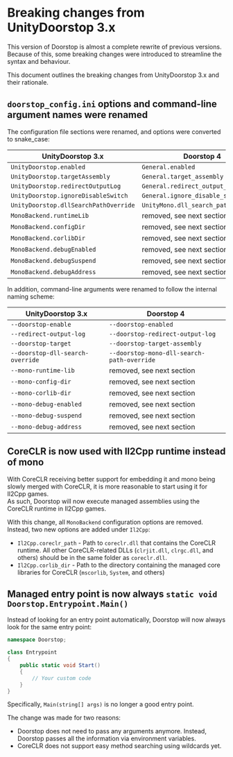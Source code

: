 # Breaking changes from UnityDoorstop 3.x

This version of Doorstop is almost a complete rewrite of previous versions.
Because of this, some breaking changes were introduced to streamline the syntax and behaviour.

This document outlines the breaking changes from UnityDoorstop 3.x and their rationale.

## `doorstop_config.ini` options and command-line argument names were renamed

The configuration file sections were renamed, and options were converted to snake_case:

| UnityDoorstop 3.x                     | Doorstop 4                           |
| ------------------------------------- | ------------------------------------ |
| `UnityDoorstop.enabled`               | `General.enabled`                    |
| `UnityDoorstop.targetAssembly`        | `General.target_assembly`            |
| `UnityDoorstop.redirectOutputLog`     | `General.redirect_output_log`        |
| `UnityDoorstop.ignoreDisableSwitch`   | `General.ignore_disable_switch`      |
| `UnityDoorstop.dllSearchPathOverride` | `UnityMono.dll_search_path_override` |
| `MonoBackend.runtimeLib`              | removed, see next section            |
| `MonoBackend.configDir`               | removed, see next section            |
| `MonoBackend.corlibDir`               | removed, see next section            |
| `MonoBackend.debugEnabled`            | removed, see next section            |
| `MonoBackend.debugSuspend`            | removed, see next section            |
| `MonoBackend.debugAddress`            | removed, see next section            |


In addition, command-line arguments were renamed to follow the internal naming scheme:

| UnityDoorstop 3.x                | Doorstop 4                                 |
| -------------------------------- | ------------------------------------------ |
| `--doorstop-enable`              | `--doorstop-enabled`                       |
| `--redirect-output-log`          | `--doorstop-redirect-output-log`           |
| `--doorstop-target`              | `--doorstop-target-assembly`               |
| `--doorstop-dll-search-override` | `--doorstop-mono-dll-search-path-override` |
| `--mono-runtime-lib`             | removed, see next section                  |
| `--mono-config-dir`              | removed, see next section                  |
| `--mono-corlib-dir`              | removed, see next section                  |
| `--mono-debug-enabled`           | removed, see next section                  |
| `--mono-debug-suspend`           | removed, see next section                  |
| `--mono-debug-address`           | removed, see next section                  |


## CoreCLR is now used with Il2Cpp runtime instead of mono

With CoreCLR receiving better support for embedding it and mono being slowly merged with CoreCLR, it is more reasonable to start using it for Il2Cpp games.  
As such, Doorstop will now execute managed assemblies using the CoreCLR runtime in Il2Cpp games.

With this change, all `MonoBackend` configuration options are removed.
Instead, two new options are added under `Il2Cpp`:

* `Il2Cpp.coreclr_path` - Path to `coreclr.dll` that contains the CoreCLR runtime. All other CoreCLR-related DLLs (`clrjit.dll`, `clrgc.dll`, and others) should be in the same folder as `coreclr.dll`.
* `Il2Cpp.corlib_dir` - Path to the directory containing the managed core libraries for CoreCLR (`mscorlib`, `System`, and others)

## Managed entry point is now always `static void Doorstop.Entrypoint.Main()`

Instead of looking for an entry point automatically, Doorstop will now always look for the same entry point:

```cs
namespace Doorstop;

class Entrypoint
{
    public static void Start()
    {
        // Your custom code
    }
}
```

Specifically, `Main(string[] args)` is no longer a good entry point.


The change was made for two reasons:

* Doorstop does not need to pass any arguments anymore. Instead, Doorstop passes all the information via environment variables.
* CoreCLR does not support easy method searching using wildcards yet.